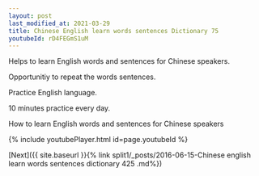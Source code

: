 ```yaml
---
layout: post
last_modified_at: 2021-03-29
title: Chinese English learn words sentences Dictionary 75 
youtubeId: rD4FEGmS1uM
---
```

 
 
Helps to learn English words and sentences for Chinese speakers.

Opportunitiy to repeat the words sentences. 

Practice English language. 
 
10 minutes practice every day. 
 
How to learn English words and sentences for Chinese speakers 
 
{% include youtubePlayer.html id=page.youtubeId %}
 
 
[Next]({{ site.baseurl }}{% link  split1/_posts/2016-06-15-Chinese english learn words sentences dictionary 425 .md%})
 
